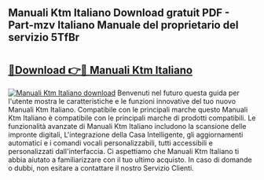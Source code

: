 ## Manuali Ktm Italiano Download gratuit PDF - Part-mzv Italiano Manuale del proprietario del servizio 5TfBr

# <h2><a href="http://dfc18q.blite.top/?on=Manuali+Ktm+Italiano">🔗Download 👉🔴 Manuali Ktm Italiano</a></h2>

[![Manuali Ktm Italiano download](https://i.imgur.com/lujVjoI.png)](http://dfc18q.blite.top/?on=Manuali+Ktm+Italiano)
Benvenuti nel futuro questa guida per l'utente mostra le caratteristiche e le funzioni innovative del tuo nuovo Manuali Ktm Italiano. Compatibile con le principali marche questo Manuali Ktm Italiano è compatibile con le principali marche di prodotti compatibili. Le funzionalità avanzate di Manuali Ktm Italiano includono la scansione delle impronte digitali, L'integrazione della Casa Intelligente, gli aggiornamenti automatici e i comandi vocali personalizzabili, tutti accessibili e personalizzati dall'interfaccia. Ci aspettiamo che Manuali Ktm Italiano ti abbia aiutato a familiarizzare con il tuo ultimo acquisto. In caso di domande o dubbi, non esitare a contattare il nostro Servizio Clienti.
